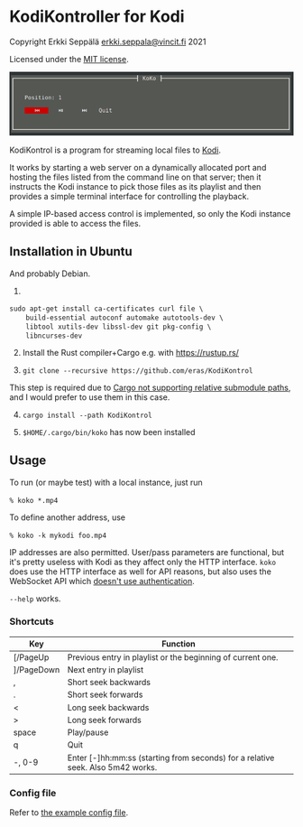 # KodiKontroller for Kodi

Copyright Erkki Seppälä <erkki.seppala@vincit.fi> 2021

Licensed under the [MIT license](LICENSE.MIT).

![Screenshot of KodiKontroller playing a file](doc/screenshot.png)

KodiKontrol is a program for streaming local files to
[Kodi](https://kodi.tv/).

It works by starting a web server on a dynamically allocated port and
hosting the files listed from the command line on that server; then it
instructs the Kodi instance to pick those files as its playlist and
then provides a simple terminal interface for controlling the
playback.

A simple IP-based access control is implemented, so only the Kodi
instance provided is able to access the files.

## Installation in Ubuntu

And probably Debian.

1) 
```
sudo apt-get install ca-certificates curl file \
    build-essential autoconf automake autotools-dev \
	libtool xutils-dev libssl-dev git pkg-config \
	libncurses-dev
```

2) Install the Rust compiler+Cargo e.g. with https://rustup.rs/

3) `git clone --recursive https://github.com/eras/KodiKontrol`

This step is required due to [Cargo not supporting relative submodule
paths](https://github.com/rust-lang/cargo/issues/7992), and I would
prefer to use them in this case.

4) `cargo install --path KodiKontrol`

5) `$HOME/.cargo/bin/koko` has now been installed

## Usage

To run (or maybe test) with a local instance, just run

`% koko *.mp4`

To define another address, use

`% koko -k mykodi foo.mp4`

IP addresses are also permitted. User/pass parameters are functional,
but it's pretty useless with Kodi as they affect only the HTTP
interface. `koko` does use the HTTP interface as well for API reasons,
but also uses the WebSocket API which [doesn't use
authentication](https://kodi.tv/article/kodi-remote-access-security-recommendations/).

`--help` works.

### Shortcuts

| Key        | Function                                                                        |
|------------|---------------------------------------------------------------------------------|
| [/PageUp   | Previous entry in playlist or the beginning of current one.                     |
| ]/PageDown | Next entry in playlist                                                          |
| ,          | Short seek backwards                                                            |
| .          | Short seek forwards                                                             |
| <          | Long seek backwards                                                             |
| >          | Long seek forwards                                                              |
| space      | Play/pause                                                                      |
| q          | Quit                                                                            |
| -, 0-9     | Enter [-]hh:mm:ss (starting from seconds) for a relative seek. Also 5m42 works. |

### Config file

Refer to [the example config file](koko.ini.example).

